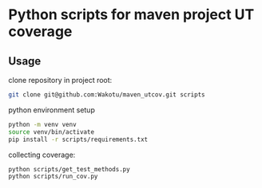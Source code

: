 # Python scripts for maven project UT coverage

## Usage

clone repository in project root:

```bash
git clone git@github.com:Wakotu/maven_utcov.git scripts
```

python environment setup

```bash
python -m venv venv
source venv/bin/activate
pip install -r scripts/requirements.txt
```

collecting coverage:

```bash
python scripts/get_test_methods.py
python scripts/run_cov.py
```
